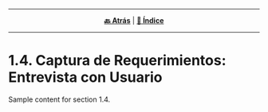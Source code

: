 <hr>
<div align="center">
 
[**🔙 Atrás**](../1.3/1.3.md) | [**📜 Índice**](../../README.md)

</div>
<hr>

# 1.4. Captura de Requerimientos: Entrevista con Usuario

Sample content for section 1.4.

